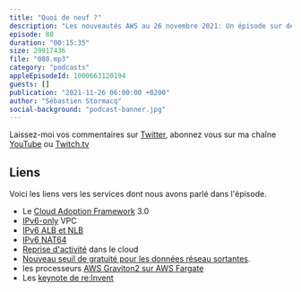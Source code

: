 ```yaml
---
title: "Quoi de neuf ?"
description: "Les nouveautés AWS au 26 novembre 2021: Un épisode sur deux du podcast est consacré à une brève revue des principales nouveautés AWS.  Cette semaine, nous parlons d'IPv6, de reprise d'activités et d'une baisse de prix significative du traffic réseau stortant, de vos containeurs qui peuvent maintenant tirer parti de Graviton2 et nous terminons en parlant de la conférence AWS re:Invent qui se tient la semaine prochaine."
episode: 80
duration: "00:15:35"
size: 29917436
file: "080.mp3"
category: "podcasts"
appleEpisodeId: 1000663120194
guests: []
publication: "2021-11-26 06:00:00 +0200"
author: "Sébastien Stormacq"
social-background: "podcast-banner.jpg"
---
```


Laissez-moi vos commentaires sur [Twitter](https://twitter.com/sebsto), abonnez vous sur ma chaîne [YouTube](https://www.youtube.com/sebsto) ou [Twitch.tv](https://www.twitch.tv/sebAWS)

## Liens

Voici les liens vers les services dont nous avons parlé dans l'épisode.

- Le [Cloud Adoption Framework](https://aws.amazon.com/blogs/aws/aws-cloud-adoption-framework-caf-3-0-is-now-available/) 3.0
- [IPv6-only](https://aws.amazon.com/blogs/networking-and-content-delivery/introducing-ipv6-only-subnets-and-ec2-instances/) VPC
- [IPv6 ALB et NLB](https://aws.amazon.com/about-aws/whats-new/2021/11/application-load-balancer-network-load-balancer-end-to-end-ipv6-support/)
- [IPv6 NAT64](https://aws.amazon.com/about-aws/whats-new/2021/11/aws-nat64-dns64-communication-ipv6-ipv4-services/)
- [Reprise d'activité](https://aws.amazon.com/es/blogs/aws/scalable-cost-effective-disaster-recovery-in-the-cloud/) dans le cloud
- [Nouveau seuil de gratuité pour les données réseau sortantes](https://aws.amazon.com/es/blogs/aws/aws-free-tier-data-transfer-expansion-100-gb-from-regions-and-1-tb-from-amazon-cloudfront-per-month/).
- les processeurs [AWS Graviton2 sur AWS Fargate](https://aws.amazon.com/blogs/aws/announcing-aws-graviton2-support-for-aws-fargate-get-up-to-40-better-price-performance-for-your-serverless-containers/)
- Les [keynote de re:Invent](https://reinvent.awsevents.com/keynotes/)